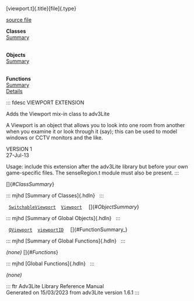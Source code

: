 [viewport.t]{.title}[file]{.type}

[source file](../source/viewport.t.html)

**Classes**\
[Summary](#_ClassSummary_)\
 

**Objects**\
[Summary](#_ObjectSummary_)\
 

**Functions**\
[Summary](#_FunctionSummary_)\
[Details](#_Functions_)

::: fdesc
VIEWPORT EXTENSION

Adds the Viewport mix-in class to adv3Lite

A Viewport is an object that allows you to look into one room from
another when you examine it or look through it (say); this can be used
to model windows or CCTV monitors and the like.

VERSION 1\
27-Jul-13

Usage: include this extension after the adv3Lite library but before your
own game-specific files. The senseRegion.t module must also be present.
:::

[]{#_ClassSummary_}

::: mjhd
[Summary of Classes]{.hdln}  
:::

` `[`SwitchableViewport`](../object/SwitchableViewport.html)`  `[`Viewport`](../object/Viewport.html)`  `
[]{#_ObjectSummary_}

::: mjhd
[Summary of Global Objects]{.hdln}  
:::

` `[`QViewport`](../object/QViewport.html)`  `[`viewportID`](../object/viewportID.html)`  `
[]{#FunctionSummary_}

::: mjhd
[Summary of Global Functions]{.hdln}  
:::

*(none)* []{#_Functions_}

::: mjhd
[Global Functions]{.hdln}  
:::

*(none)*

::: ftr
Adv3Lite Library Reference Manual\
Generated on 15/03/2023 from adv3Lite version 1.6.1
:::
